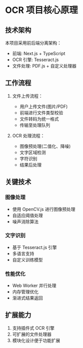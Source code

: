 # OCR 项目核心原理

## 技术架构

本项目采用前后端分离架构：

- 前端: Next.js + TypeScript
- OCR 引擎: Tesseract.js
- 文件处理: PDF.js + 自定义处理器

## 工作流程

1. 文件上传流程：

   - 用户上传文件(图片/PDF)
   - 前端进行文件类型校验
   - 文件转码为统一格式
   - 传输至处理队列

2. OCR 处理流程：
   - 图像预处理(二值化、降噪)
   - 文字区域检测
   - 字符识别
   - 结果后处理

## 关键技术

### 图像处理

- 使用 OpenCV.js 进行图像预处理
- 自适应阈值处理
- 噪声消除算法

### 文字识别

- 基于 Tesseract.js 引擎
- 多语言支持
- 自定义训练模型

### 性能优化

- Web Worker 并行处理
- 内存管理优化
- 渐进式结果返回

## 扩展能力

1. 支持插件式 OCR 引擎
2. 可扩展的文件处理器
3. 模块化设计便于功能扩展
